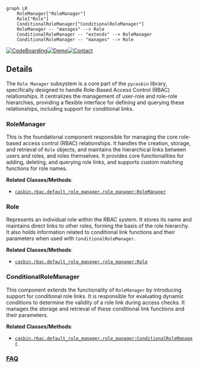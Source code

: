 ```mermaid
graph LR
    RoleManager["RoleManager"]
    Role["Role"]
    ConditionalRoleManager["ConditionalRoleManager"]
    RoleManager -- "manages" --> Role
    ConditionalRoleManager -- "extends" --> RoleManager
    ConditionalRoleManager -- "manages" --> Role
```

[![CodeBoarding](https://img.shields.io/badge/Generated%20by-CodeBoarding-9cf?style=flat-square)](https://github.com/CodeBoarding/GeneratedOnBoardings)[![Demo](https://img.shields.io/badge/Try%20our-Demo-blue?style=flat-square)](https://www.codeboarding.org/demo)[![Contact](https://img.shields.io/badge/Contact%20us%20-%20contact@codeboarding.org-lightgrey?style=flat-square)](mailto:contact@codeboarding.org)

## Details

The `Role Manager` subsystem is a core part of the `pycasbin` library, specifically designed to handle Role-Based Access Control (RBAC) relationships. It centralizes the management of user-role and role-role hierarchies, providing a flexible interface for defining and querying these relationships, including support for conditional links.

### RoleManager
This is the foundational component responsible for managing the core role-based access control (RBAC) relationships. It handles the creation, storage, and retrieval of `Role` objects, and maintains the hierarchical links between users and roles, and roles themselves. It provides core functionalities for adding, deleting, and querying role links, and supports custom matching functions for role names.


**Related Classes/Methods**:

- <a href="https://github.com/casbin/pycasbin/blob/master/casbin/rbac/default_role_manager/role_manager.py" target="_blank" rel="noopener noreferrer">`casbin.rbac.default_role_manager.role_manager:RoleManager`</a>


### Role
Represents an individual role within the RBAC system. It stores its name and maintains direct links to other roles, forming the basis of the role hierarchy. It also holds information related to conditional link functions and their parameters when used with `ConditionalRoleManager`.


**Related Classes/Methods**:

- <a href="https://github.com/casbin/pycasbin/blob/master/casbin/rbac/default_role_manager/role_manager.py" target="_blank" rel="noopener noreferrer">`casbin.rbac.default_role_manager.role_manager:Role`</a>


### ConditionalRoleManager
This component extends the functionality of `RoleManager` by introducing support for conditional role links. It is responsible for evaluating dynamic conditions to determine the validity of a role link during access checks. It manages the storage and retrieval of these conditional link functions and their parameters.


**Related Classes/Methods**:

- <a href="https://github.com/casbin/pycasbin/blob/master/casbin/rbac/default_role_manager/role_manager.py" target="_blank" rel="noopener noreferrer">`casbin.rbac.default_role_manager.role_manager:ConditionalRoleManager`</a>




### [FAQ](https://github.com/CodeBoarding/GeneratedOnBoardings/tree/main?tab=readme-ov-file#faq)